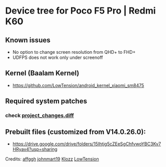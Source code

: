 # Device tree for Poco F5 Pro | Redmi K60

## Known issues
- No option to change screen resolution from QHD+ to FHD+
- UDFPS does not work only under screenoff

## Kernel (Baalam Kernel)
- https://github.com/LowTension/android_kernel_xiaomi_sm8475

## Required system patches

### check [project_changes.diff](https://github.com/flakeforever/device_xiaomi_mondrian/blob/main/project_changes.diff)

## Prebuilt files (customized from V14.0.26.0):
- https://drive.google.com/drive/folders/15Ihtjg5cZEeSgChfvwoYBC3Kv7HRyav4?usp=sharing


Credits: 
    [affggh](https://github.com/affggh)
    [johnmart19](https://github.com/johnmart19)
    [Klozz](https://github.com/Klozz)
    [LowTension](https://github.com/LowTension)

    
    
    
